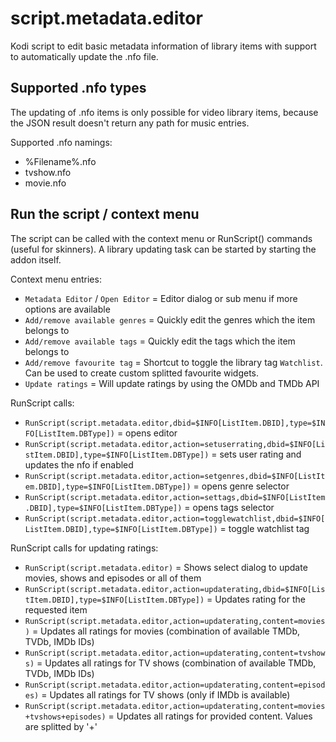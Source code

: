 # script.metadata.editor

Kodi script to edit basic metadata information of library items with support to automatically update the .nfo file.


## Supported .nfo types

The updating of .nfo items is only possible for video library items, because the JSON result doesn't return any path for music entries.

Supported .nfo namings:

* %Filename%.nfo
* tvshow.nfo
* movie.nfo


## Run the script / context menu

The script can be called with the context menu or RunScript() commands (useful for skinners).
A library updating task can be started by starting the addon itself.

Context menu entries:

* `Metadata Editor` / `Open Editor` = Editor dialog or sub menu if more options are available
* `Add/remove available genres` = Quickly edit the genres which the item belongs to
* `Add/remove available tags` = Quickly edit the tags which the item belongs to
* `Add/remove favourite tag` = Shortcut to toggle the library tag `Watchlist`. Can be used to create custom splitted favourite widgets.
* `Update ratings` = Will update ratings by using the OMDb and TMDb API


RunScript calls:

*  `RunScript(script.metadata.editor,dbid=$INFO[ListItem.DBID],type=$INFO[ListItem.DBType])` = opens editor
*  `RunScript(script.metadata.editor,action=setuserrating,dbid=$INFO[ListItem.DBID],type=$INFO[ListItem.DBType])` = sets user rating and updates the nfo if enabled
*  `RunScript(script.metadata.editor,action=setgenres,dbid=$INFO[ListItem.DBID],type=$INFO[ListItem.DBType])` = opens genre selector
*  `RunScript(script.metadata.editor,action=settags,dbid=$INFO[ListItem.DBID],type=$INFO[ListItem.DBType])` = opens tags selector
*  `RunScript(script.metadata.editor,action=togglewatchlist,dbid=$INFO[ListItem.DBID],type=$INFO[ListItem.DBType])` = toggle watchlist tag

RunScript calls for updating ratings:
*  `RunScript(script.metadata.editor)` = Shows select dialog to update movies, shows and episodes or all of them
*  `RunScript(script.metadata.editor,action=updaterating,dbid=$INFO[ListItem.DBID],type=$INFO[ListItem.DBType])` = Updates rating for the requested item
*  `RunScript(script.metadata.editor,action=updaterating,content=movies)` = Updates all ratings for movies (combination of available TMDb, TVDb, IMDb IDs)
*  `RunScript(script.metadata.editor,action=updaterating,content=tvshows)` = Updates all ratings for TV shows (combination of available TMDb, TVDb, IMDb IDs)
*  `RunScript(script.metadata.editor,action=updaterating,content=episodes)` = Updates all ratings for TV shows (only if IMDb is available)
*  `RunScript(script.metadata.editor,action=updaterating,content=movies+tvshows+episodes)` = Updates all ratings for provided content. Values are splitted by '+'